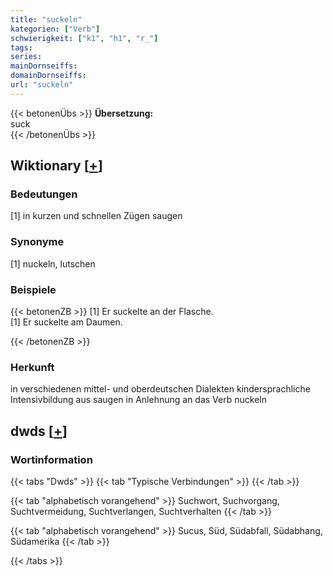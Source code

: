 ```yaml
---
title: "suckeln"
kategorien: ["Verb"]
schwierigkeit: ["k1", "h1", "r_"]
tags:
series:
mainDornseiffs:
domainDornseiffs:
url: "suckeln"
---
```


{{< betonenÜbs >}}
**Übersetzung:**  
suck  
{{< /betonenÜbs >}}

## Wiktionary [[+](https://de.wiktionary.org/wiki/suckeln)]

### Bedeutungen
[1] in kurzen und schnellen Zügen saugen  

### Synonyme
[1] nuckeln, lutschen  

### Beispiele
{{< betonenZB >}}
[1] Er suckelte an der Flasche.  
[1] Er suckelte am Daumen.  

{{< /betonenZB >}}
### Herkunft
in verschiedenen mittel- und oberdeutschen Dialekten kindersprachliche Intensivbildung aus saugen in Anlehnung an das Verb nuckeln  



## dwds [[+](https://www.dwds.de/wb/suckeln)]

### Wortinformation
{{< tabs "Dwds" >}}
{{< tab "Typische Verbindungen" >}}
{{< /tab >}}

{{< tab "alphabetisch vorangehend" >}}
Suchwort, Suchvorgang, Suchtvermeidung, Suchtverlangen, Suchtverhalten
{{< /tab >}}

{{< tab "alphabetisch vorangehend" >}}
Sucus, Süd, Südabfall, Südabhang, Südamerika
{{< /tab >}}

{{< /tabs >}}

